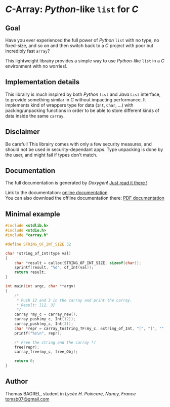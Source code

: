 # *C*-Array: *Python*-like `list` for *C*

## Goal

Have you ever experienced the full power of *Python* `list` with no type, no fixed-size, and so on and then switch back to a *C* project with poor but incredibly fast `array`?

This lightweight librairy provides a simple way to use *Python*-like `list` in a *C* environment with no worries!.

## Implementation details

This librairy is much inspired by both *Python* `list` and *Java* `List` interface, to provide something similar in *C* without impacting performance. It implements kind of wrappers type for data (`Int`, `Char`, ...) with packing/unpacking functions in order to be able to store different kinds of data inside the same `carray`.

## Disclaimer

Be careful! This librairy comes with only a few security measures, and should not be used in security-dependant apps. Type unpacking is done by the user, and might fail if types don't match.

## Documentation

The full documentation is generated by *Doxygen*! [Just read it there !](http://tbagrel1.github.io/carray/html/index.html)

Link to the documentation: [online documentation](http://tbagrel1.github.io/carray/html/index.html)  
You can also download the offline documentation there: [PDF documentation](http://tbagrel1.github.io/carray/latex/refman.pdf)

## Minimal example

```C
#include <stdlib.h>
#include <stdio.h>
#include "carray.h"

#define STRING_OF_INT_SIZE 32

char *string_of_Int(type val)
{
    char *result = calloc(STRING_OF_INT_SIZE, sizeof(char));
    sprintf(result, "%d", of_Int(val));
    return result;
}

int main(int argc, char **argv)
{
    /* 
     * Push 12 and 3 in the carray and print the carray.
     * Result: [12, 3]
     */
    carray *my_c = carray_new();
    carray_push(my_c, Int(12));
    carray_push(my_c, Int(3));
    char *repr = carray_tostring_TF(my_c, &string_of_Int, "[", "]", "", ", ");
    printf("%s\n", repr);

    /* Free the string and the carray */
    free(repr);
    carray_free(my_c, free_Obj);

    return 0;
}
```

## Author

Thomas BAGREL, student in *Lycée H. Poincaré, Nancy, France*  
<tomsb07@gmail.com>
